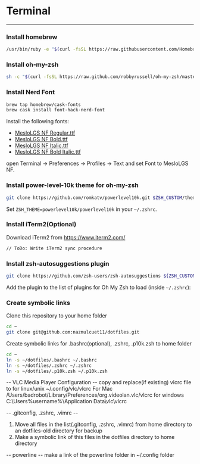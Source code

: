 # Terminal
---
### Install homebrew
```bash
/usr/bin/ruby -e "$(curl -fsSL https://raw.githubusercontent.com/Homebrew/install/master/install)"
```
### Install oh-my-zsh
```bash
sh -c "$(curl -fsSL https://raw.github.com/robbyrussell/oh-my-zsh/master/tools/install.sh)"
```
### Install Nerd Font
```bash
brew tap homebrew/cask-fonts
brew cask install font-hack-nerd-font
```
Install the following fonts: <br>
- [MesloLGS NF Regular.ttf
](https://github.com/romkatv/dotfiles-public/raw/master/.local/share/fonts/NerdFonts/MesloLGS%20NF%20Regular.ttf)
- [MesloLGS NF Bold.ttf](https://github.com/romkatv/dotfiles-public/raw/master/.local/share/fonts/NerdFonts/MesloLGS%20NF%20Bold.ttf)
- [MesloLGS NF Italic.ttf](https://github.com/romkatv/dotfiles-public/raw/master/.local/share/fonts/NerdFonts/MesloLGS%20NF%20Italic.ttf)
- [MesloLGS NF Bold Italic.ttf](https://github.com/romkatv/dotfiles-public/raw/master/.local/share/fonts/NerdFonts/MesloLGS%20NF%20Bold%20Italic.ttf)

open Terminal → Preferences → Profiles → Text and set Font to MesloLGS NF.

### Install power-level-10k theme for oh-my-zsh
```bash
git clone https://github.com/romkatv/powerlevel10k.git $ZSH_CUSTOM/themes/powerlevel10k
```
Set ```ZSH_THEME=powerlevel10k/powerlevel10k``` in your ```~/.zshrc```.

### Install iTerm2(Optional)
Download iTerm2 from https://www.iterm2.com/
```md
// ToDo: Write iTerm2 sync procedure
```

### Install zsh-autosuggestions plugin
```bash
git clone https://github.com/zsh-users/zsh-autosuggestions ${ZSH_CUSTOM:-~/.oh-my-zsh/custom}/plugins/zsh-autosuggestions
```
Add the plugin to the list of plugins for Oh My Zsh to load (inside ```~/.zshrc```):

### Create symbolic links
Clone this repository to your home folder
```bash
cd ~
git clone git@github.com:nazmulcuet11/dotfiles.git
```
Create symbolic links for .bashrc(optional), .zshrc, .p10k.zsh to home folder
```bash
cd ~
ln -s ~/dotfiles/.bashrc ~/.bashrc
ln -s ~/dotfiles/.zshrc ~/.zshrc
ln -s ~/dotfiles/.p10k.zsh ~/.p10k.zsh 
```

-- VLC Media Player Configuration --
copy and replace(if existing) vlcrc file to
for linux/unix ~/.config/vlc/vlcrc
For Mac /Users/badrobot/Library/Preferences/org.videolan.vlc/vlcrc
for windows C:\Users\%username%\Application Data\vlc\vlcrc

-- .gitconfig, .zshrc, .vimrc --
1. Move all files in the list(.gitconfig, .zshrc, .vimrc) from home directory to an dotfiles-old directory for backup
2. Make a symbolic link of this files in the dotfiles directory to home directory

-- powerline --
make a link of the powerline folder in ~/.config folder


